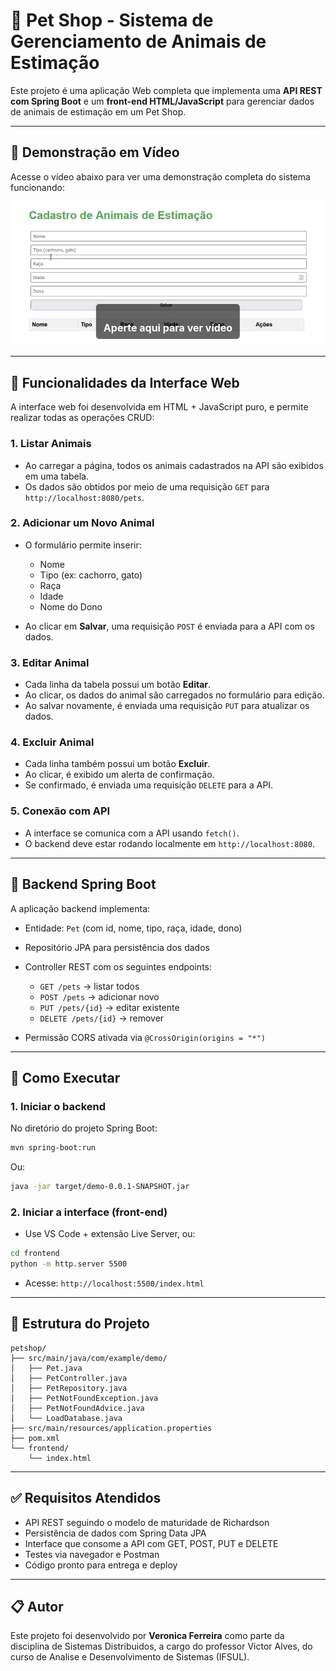 # 🐾 Pet Shop - Sistema de Gerenciamento de Animais de Estimação

Este projeto é uma aplicação Web completa que implementa uma **API REST com Spring Boot** e um **front-end HTML/JavaScript** para gerenciar dados de animais de estimação em um Pet Shop.

---

## 🎥 Demonstração em Vídeo

Acesse o vídeo abaixo para ver uma demonstração completa do sistema funcionando:

<a href="https://github.com/veroafr/api-pet-register/blob/main/demo-video.mp4" target="_blank" style="position: relative; display: inline-block; text-decoration: none;">
  <img src="https://raw.githubusercontent.com/veroafr/api-pet-register/refs/heads/main/demo/preview.png" alt="Assista ao vídeo" style="display: block;">
  <span style="
    position: absolute;
    bottom: 10px;
    left: 50%;
    transform: translateX(-50%);
    background: rgba(0, 0, 0, 0.6);
    color: white;
    padding: 8px 12px;
    font-size: 16px;
    border-radius: 5px;
    font-weight: bold;
  ">
    <br>
    <b>Aperte aqui para ver vídeo</b>
  </span>
</a>

---

## 🔧 Funcionalidades da Interface Web

A interface web foi desenvolvida em HTML + JavaScript puro, e permite realizar todas as operações CRUD:

### 1. Listar Animais

* Ao carregar a página, todos os animais cadastrados na API são exibidos em uma tabela.
* Os dados são obtidos por meio de uma requisição `GET` para `http://localhost:8080/pets`.

### 2. Adicionar um Novo Animal

* O formulário permite inserir:

  * Nome
  * Tipo (ex: cachorro, gato)
  * Raça
  * Idade
  * Nome do Dono
* Ao clicar em **Salvar**, uma requisição `POST` é enviada para a API com os dados.

### 3. Editar Animal

* Cada linha da tabela possui um botão **Editar**.
* Ao clicar, os dados do animal são carregados no formulário para edição.
* Ao salvar novamente, é enviada uma requisição `PUT` para atualizar os dados.

### 4. Excluir Animal

* Cada linha também possui um botão **Excluir**.
* Ao clicar, é exibido um alerta de confirmação.
* Se confirmado, é enviada uma requisição `DELETE` para a API.

### 5. Conexão com API

* A interface se comunica com a API usando `fetch()`.
* O backend deve estar rodando localmente em `http://localhost:8080`.

---

## 💾 Backend Spring Boot

A aplicação backend implementa:

* Entidade: `Pet` (com id, nome, tipo, raça, idade, dono)
* Repositório JPA para persistência dos dados
* Controller REST com os seguintes endpoints:

  * `GET /pets` → listar todos
  * `POST /pets` → adicionar novo
  * `PUT /pets/{id}` → editar existente
  * `DELETE /pets/{id}` → remover
* Permissão CORS ativada via `@CrossOrigin(origins = "*")`

---

## 🚀 Como Executar

### 1. Iniciar o backend

No diretório do projeto Spring Boot:

```bash
mvn spring-boot:run
```

Ou:

```bash
java -jar target/demo-0.0.1-SNAPSHOT.jar
```

### 2. Iniciar a interface (front-end)

* Use VS Code + extensão Live Server, ou:

```bash
cd frontend
python -m http.server 5500
```

* Acesse: `http://localhost:5500/index.html`

---

## 📆 Estrutura do Projeto

```
petshop/
├── src/main/java/com/example/demo/
│   ├── Pet.java
│   ├── PetController.java
│   ├── PetRepository.java
│   ├── PetNotFoundException.java
│   ├── PetNotFoundAdvice.java
│   └── LoadDatabase.java
├── src/main/resources/application.properties
├── pom.xml
└── frontend/
    └── index.html
```

---

## ✅ Requisitos Atendidos

* API REST seguindo o modelo de maturidade de Richardson
* Persistência de dados com Spring Data JPA
* Interface que consome a API com GET, POST, PUT e DELETE
* Testes via navegador e Postman
* Código pronto para entrega e deploy

---

## 📋 Autor

Este projeto foi desenvolvido por **Veronica Ferreira** como parte da disciplina de Sistemas Distribuidos, a cargo do professor Victor Alves, do curso de Analise e Desenvolvimento de Sistemas (IFSUL).

